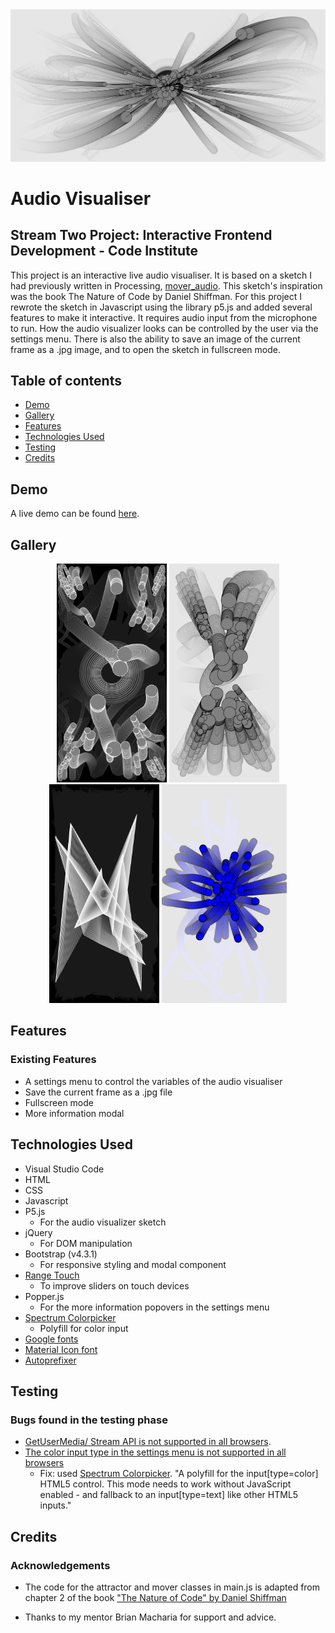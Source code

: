 <div><img src="assets/img/logo/logo.jpg" alt="logo">
<h1>Audio Visualiser</h1>
</div>


## Stream Two Project: Interactive Frontend Development - Code Institute

This project is an interactive live audio visualiser. It is based on a sketch I had previously written in Processing, [mover_audio](https://github.com/tesoph/mover_audio). This sketch's inspiration was the book The Nature of Code by Daniel Shiffman. For this project I rewrote the sketch in Javascript using the library p5.js and added several features to make it interactive. It requires audio input from the microphone to run. How the audio visualizer looks can be controlled by the user via the settings menu. There is also the ability to save an image of the current frame as a .jpg image, and to open the sketch in fullscreen mode.


## Table of contents
* [Demo](#Demo)
* [Gallery](#Gallery)
* [Features](#Features)
* [Technologies Used](#technologies-used)
* [Testing](#testing)
* [Credits](#credits)


## Demo
A live demo can be found [here](https://tesoph.github.io/audio/).


## Gallery
<p align="center">
  <img src="assets/img/drawings/Audio-eeqsmy.jpg" height="350">
  <img src="assets/img/drawings/Audio-i0gym.jpg" height="350">
  <img src="assets/img/drawings/Audio-9nsjg.jpg"  height="350">
  <img src="assets/img/drawings/myCanvas-6.jpg"  height="350">
</p>


## Features
### Existing Features
* A settings menu to control the variables of the audio visualiser
* Save the current frame as a .jpg file
* Fullscreen mode
* More information modal


## Technologies Used
* Visual Studio Code
* HTML
* CSS
* Javascript
* P5.js 
  * For the audio visualizer sketch
* jQuery
  * For DOM manipulation
* Bootstrap (v4.3.1)
  * For responsive styling and modal component
* [Range Touch](https://rangetouch.com/)
  * To improve sliders on touch devices
* Popper.js
	* For the more information popovers in the settings menu
* [Spectrum Colorpicker](https://briangrinstead.com/blog/input-type-color-polyfill/)
  * Polyfill for color input
* [Google fonts](https://fonts.google.com/)
* [Material Icon font](https://material.io/resources/icons/?style=baseline)
* [Autoprefixer](https://autoprefixer.github.io/)
  

## Testing
### Bugs found in the testing phase
* [GetUserMedia/ Stream API is not supported in all browsers](https://caniuse.com/#feat=stream).
* [The color input type in the settings menu is not supported in all browsers](https://caniuse.com/#search=color%20input)
    * Fix: used [Spectrum Colorpicker](https://briangrinstead.com/blog/input-type-color-polyfill/). "A polyfill for the input[type=color] HTML5 control. This mode needs to work without JavaScript enabled - and fallback to an input[type=text] like other HTML5 inputs."


## Credits
### Acknowledgements
* The code for the attractor and mover classes in main.js is adapted from chapter 2 of the book ["The Nature of Code" by Daniel Shiffman](https://natureofcode.com/book/chapter-2-forces/)

* Thanks to my mentor Brian Macharia for support and advice.